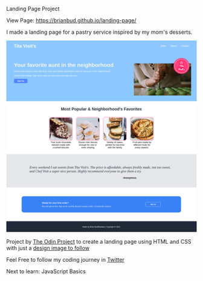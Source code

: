 Landing Page Project

View Page: https://brianbud.github.io/landing-page/

I made a landing page for a pastry service inspired by my mom's desserts. 

![Screenshot of Landing Page](imgs/screenshot.png)

Project by [The Odin Project](https://www.theodinproject.com/paths/foundations/courses/foundations/lessons/landing-page) to create a landing page using HTML and CSS with just a [design image to follow](https://cdn.statically.io/gh/TheOdinProject/curriculum/main/foundations/html_css/project/odin-project.png) 

Feel Free to follow my coding journey in [Twitter](https://twitter.com/brianbud_)

Next to learn: JavaScript Basics 

